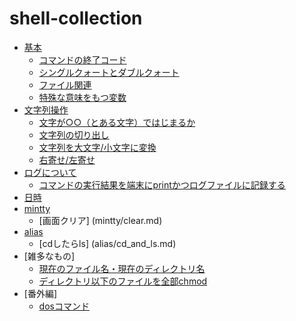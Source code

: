 # shell-collection
- [基本](basic)
  - [コマンドの終了コード](basic/exit_code.md)
  - [シングルクォートとダブルクォート](http://qiita.com/cocodrips/items/bb3640a9834c8978d48a)
  - [ファイル関連](basic/file.md)
  - [特殊な意味をもつ変数](basic/special_variables.md)
- [文字列操作](string)
  - [文字が○○（とある文字）ではじまるか](string/startswith.md)
  - [文字列の切り出し](string/substring.md)
  - [文字列を大文字/小文字に変換](string/uppercase-and-lowercase.md)
  - [右寄せ/左寄せ](string/right_and_left_justfy.md)
- [ログについて](log)
  - [コマンドの実行結果を端末にprintかつログファイルに記録する](log/echo_and_log.md)
- [日時](date)
- [mintty](mintty)
  - [画面クリア] (mintty/clear.md)
- [alias](alias)
  - [cdしたらls] (alias/cd_and_ls.md)
- [雑多なもの]
  - [現在のファイル名・現在のディレクトリ名](path.md)
  - [ディレクトリ以下のファイルを全部chmod](find_chmod.md)
- [番外編]
  - [dosコマンド](ds.md)
